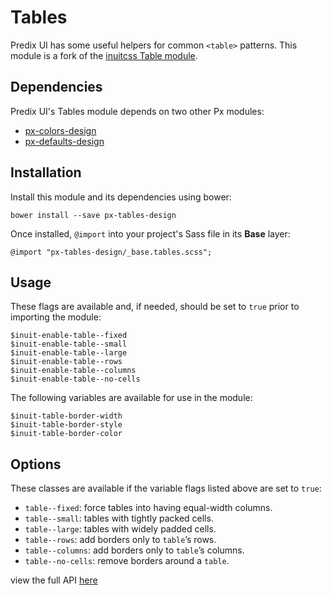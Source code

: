 # Tables

Predix UI has some useful helpers for common `<table>` patterns. This module is a fork of the [inuitcss Table module](https://github.com/inuitcss/objects.tables).

## Dependencies

Predix UI's Tables module depends on two other Px modules:

* [px-colors-design](https://github.com/PredixDev/px-colors-design)
* [px-defaults-design](https://github.com/PredixDev/px-defaults-design)

## Installation

Install this module and its dependencies using bower:

    bower install --save px-tables-design

Once installed, `@import` into your project's Sass file in its **Base** layer:

    @import "px-tables-design/_base.tables.scss";

## Usage

These flags are available and, if needed, should be set to `true` prior to importing the module:

    $inuit-enable-table--fixed
    $inuit-enable-table--small
    $inuit-enable-table--large
    $inuit-enable-table--rows
    $inuit-enable-table--columns
    $inuit-enable-table--no-cells

The following variables are available for use in the module:

    $inuit-table-border-width
    $inuit-table-border-style
    $inuit-table-border-color

## Options

These classes are available if the variable flags listed above are set to `true`:

* `table--fixed`: force tables into having equal-width columns.
* `table--small`: tables with tightly packed cells.
* `table--large`: tables with widely padded cells.
* `table--rows`: add borders only to `table`’s rows.
* `table--columns`: add borders only to `table`’s columns.
* `table--no-cells`: remove borders around a `table`.

view the full API [here](http://predixdev.github.io/px-tables-design/sassdoc/)
